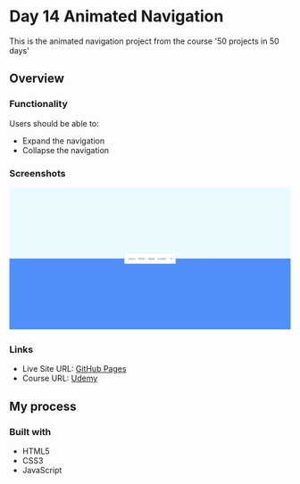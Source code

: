 # Day 14 Animated Navigation

This is the animated navigation project from the course '50 projects in 50 days'

## Overview

### Functionality

Users should be able to:

- Expand the navigation
- Collapse the navigation

### Screenshots

![](/screenshots/screenshot1.png)

### Links

- Live Site URL: [GitHub Pages](https://aref-akminasi.github.io/day14-animated-navigation/)
- Course URL: [Udemy](https://www.udemy.com/course/50-projects-50-days/?utm_source=adwords&utm_medium=udemyads&utm_campaign=WebDevelopment_v.PROF_la.EN_cc.ROWMTA-B_ti.8322&utm_content=deal4584&utm_term=_._ag_80869579591_._ad_533999956732_._kw__._de_c_._dm__._pl__._ti_dsa-774930035449_._li_1010752_._pd__._&matchtype=&gclid=EAIaIQobChMI762Pj479_wIVHJeDBx1Z6gqdEAAYASAAEgLTq_D_BwE)

## My process

### Built with

- HTML5
- CSS3
- JavaScript

